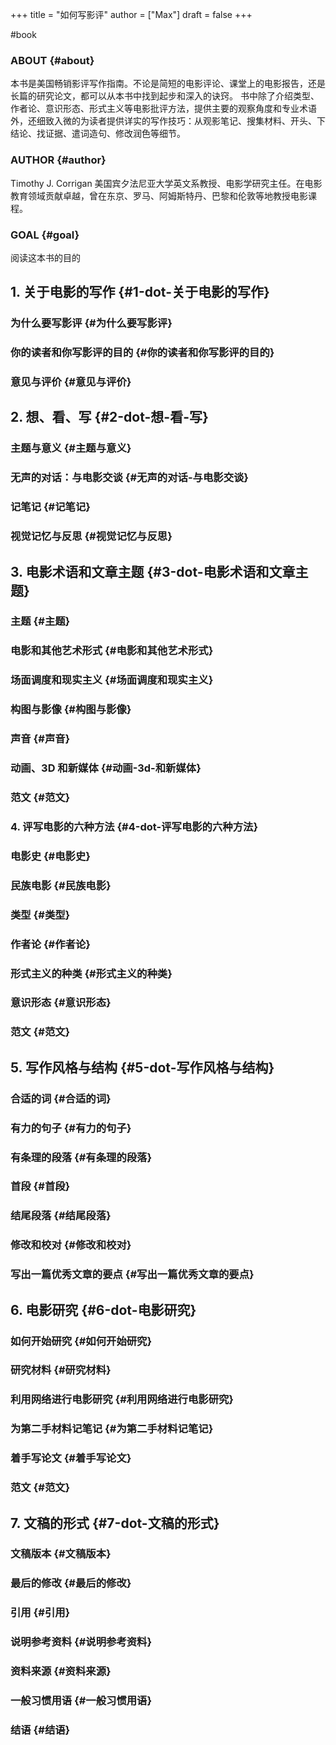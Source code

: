 +++
title = "如何写影评"
author = ["Max"]
draft = false
+++

\#book


### ABOUT {#about}

本书是美国畅销影评写作指南。不论是简短的电影评论、课堂上的电影报告，还是长篇的研究论文，都可以从本书中找到起步和深入的诀窍。
书中除了介绍类型、作者论、意识形态、形式主义等电影批评方法，提供主要的观察角度和专业术语外，还细致入微的为读者提供详实的写作技巧：从观影笔记、搜集材料、开头、下结论、找证据、遣词造句、修改润色等细节。


### AUTHOR {#author}

Timothy J. Corrigan 美国宾夕法尼亚大学英文系教授、电影学研究主任。在电影教育领域贡献卓越，曾在东京、罗马、阿姆斯特丹、巴黎和伦敦等地教授电影课程。


### GOAL {#goal}

阅读这本书的目的


## 1. 关于电影的写作 {#1-dot-关于电影的写作}


### 为什么要写影评 {#为什么要写影评}


### 你的读者和你写影评的目的 {#你的读者和你写影评的目的}


### 意见与评价 {#意见与评价}


## 2. 想、看、写 {#2-dot-想-看-写}


### 主题与意义 {#主题与意义}


### 无声的对话：与电影交谈 {#无声的对话-与电影交谈}


### 记笔记 {#记笔记}


### 视觉记忆与反思 {#视觉记忆与反思}


## 3. 电影术语和文章主题 {#3-dot-电影术语和文章主题}


### 主题 {#主题}


### 电影和其他艺术形式 {#电影和其他艺术形式}


### 场面调度和现实主义 {#场面调度和现实主义}


### 构图与影像 {#构图与影像}


### 声音 {#声音}


### 动画、3D 和新媒体 {#动画-3d-和新媒体}


### 范文 {#范文}


### 4. 评写电影的六种方法 {#4-dot-评写电影的六种方法}


### 电影史 {#电影史}


### 民族电影 {#民族电影}


### 类型 {#类型}


### 作者论 {#作者论}


### 形式主义的种类 {#形式主义的种类}


### 意识形态 {#意识形态}


### 范文 {#范文}


## 5. 写作风格与结构 {#5-dot-写作风格与结构}


### 合适的词 {#合适的词}


### 有力的句子 {#有力的句子}


### 有条理的段落 {#有条理的段落}


### 首段 {#首段}


### 结尾段落 {#结尾段落}


### 修改和校对 {#修改和校对}


### 写出一篇优秀文章的要点 {#写出一篇优秀文章的要点}


## 6. 电影研究 {#6-dot-电影研究}


### 如何开始研究 {#如何开始研究}


### 研究材料 {#研究材料}


### 利用网络进行电影研究 {#利用网络进行电影研究}


### 为第二手材料记笔记 {#为第二手材料记笔记}


### 着手写论文 {#着手写论文}


### 范文 {#范文}


## 7. 文稿的形式 {#7-dot-文稿的形式}


### 文稿版本 {#文稿版本}


### 最后的修改 {#最后的修改}


### 引用 {#引用}


### 说明参考资料 {#说明参考资料}


### 资料来源 {#资料来源}


### 一般习惯用语 {#一般习惯用语}


### 结语 {#结语}
